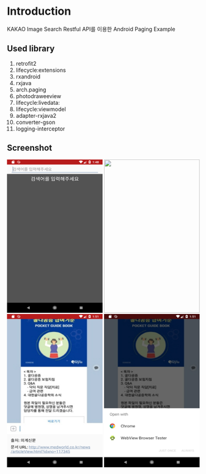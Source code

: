 # Introduction
KAKAO Image Search Restful API를 이용한 Android Paging Example

## Used library
1. retrofit2
2. lifecycle:extensions
3. rxandroid
4. rxjava
5. arch.paging
6. photodraweeview
7. lifecycle:livedata:
8. lifecycle:viewmodel
9. adapter-rxjava2
10. converter-gson
11. logging-interceptor

## Screenshot
<img src="https://github.com/Limjaehyo/-KakaoImageSearchPaging/blob/master/Screenshot_1537159735.png" width="250" height="400" />
<img src="https://github.com/Limjaehyo/-KakaoImageSearchPaging/blob/master/Screenshot_1537159751.png" width="250" height="400" />

<img src="https://github.com/Limjaehyo/-KakaoImageSearchPaging/blob/master/Screenshot_1537159878.png" width="250" height="400" />

<img src="https://github.com/Limjaehyo/-KakaoImageSearchPaging/blob/master/Screenshot_1537159882.png" width="250" height="400" />


